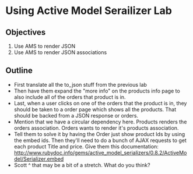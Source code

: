# Using Active Model Serailizer Lab

## Objectives

  1. Use AMS to render JSON
  2. Use AMS to render JSON associations

## Outline

  * First translate all the to_json stuff from the previous lab
  * Then have them expand the "more info" on the products info page to also
    include all of the orders that product is in.
  * Last, when a user clicks on one of the orders that the product is in, they should be taken to a order page which shows all the products. That should be backed from a JSON response or orders.
  * Mention that we have a circular dependency here. Products renders the orders association. Orders wants to render it's products association.
  * Tell them to solve it by having the Order just show product Ids by using the embed ids. Then they'll need to do a bunch of AJAX requests to get each product Title and price. Give them this documentation: http://www.rubydoc.info/gems/active_model_serializers/0.8.2/ActiveModel/Serializer.embed
  * Scott ^ that may be a bit of a stretch. What do you think?
